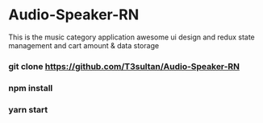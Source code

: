 # Audio-Speaker-RN
This is the music category application awesome ui design and redux state management and cart amount &amp; data storage 
### git clone https://github.com/T3sultan/Audio-Speaker-RN
### npm install
### yarn start
